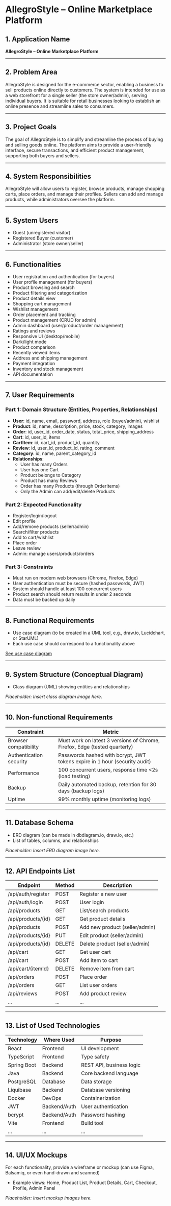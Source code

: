 # AllegroStyle – Online Marketplace Platform

## 1. Application Name

**AllegroStyle – Online Marketplace Platform**

---

## 2. Problem Area

AllegroStyle is designed for the e-commerce sector, enabling a business to sell products online directly to customers. The system is intended for use as a web storefront for a single seller (the store owner/admin), serving individual buyers. It is suitable for retail businesses looking to establish an online presence and streamline sales to consumers.

---

## 3. Project Goals

The goal of AllegroStyle is to simplify and streamline the process of buying and selling goods online. The platform aims to provide a user-friendly interface, secure transactions, and efficient product management, supporting both buyers and sellers.

---

## 4. System Responsibilities

AllegroStyle will allow users to register, browse products, manage shopping carts, place orders, and manage their profiles. Sellers can add and manage products, while administrators oversee the platform.

---

## 5. System Users

- Guest (unregistered visitor)
- Registered Buyer (customer)
- Administrator (store owner/seller)

---

## 6. Functionalities

- User registration and authentication (for buyers)
- User profile management (for buyers)
- Product browsing and search
- Product filtering and categorization
- Product details view
- Shopping cart management
- Wishlist management
- Order placement and tracking
- Product management (CRUD for admin)
- Admin dashboard (user/product/order management)
- Ratings and reviews
- Responsive UI (desktop/mobile)
- Dark/light mode
- Product comparison
- Recently viewed items
- Address and shipping management
- Payment integration
- Inventory and stock management
- API documentation

---

## 7. User Requirements

### Part 1: Domain Structure (Entities, Properties, Relationships)

- **User**: id, name, email, password, address, role (buyer/admin), wishlist
- **Product**: id, name, description, price, stock, category, images
- **Order**: id, user_id, order_date, status, total_price, shipping_address
- **Cart**: id, user_id, items
- **CartItem**: id, cart_id, product_id, quantity
- **Review**: id, user_id, product_id, rating, comment
- **Category**: id, name, parent_category_id
- **Relationships**:
  - User has many Orders
  - User has one Cart
  - Product belongs to Category
  - Product has many Reviews
  - Order has many Products (through OrderItems)
  - Only the Admin can add/edit/delete Products

### Part 2: Expected Functionality

- Register/login/logout
- Edit profile
- Add/remove products (seller/admin)
- Search/filter products
- Add to cart/wishlist
- Place order
- Leave review
- Admin: manage users/products/orders

### Part 3: Constraints

- Must run on modern web browsers (Chrome, Firefox, Edge)
- User authentication must be secure (hashed passwords, JWT)
- System should handle at least 100 concurrent users
- Product search should return results in under 2 seconds
- Data must be backed up daily

---

## 8. Functional Requirements

- Use case diagram (to be created in a UML tool, e.g., draw.io, Lucidchart, or StarUML)
- Each use case should correspond to a functionality above

[See use case diagram](./AllegroLikeUseCase.png)

---

## 9. System Structure (Conceptual Diagram)

- Class diagram (UML) showing entities and relationships

_Placeholder: Insert class diagram image here._

---

## 10. Non-functional Requirements

| Constraint              | Metric                                                                     |
| ----------------------- | -------------------------------------------------------------------------- |
| Browser compatibility   | Must work on latest 3 versions of Chrome, Firefox, Edge (tested quarterly) |
| Authentication security | Passwords hashed with bcrypt, JWT tokens expire in 1 hour (security audit) |
| Performance             | 100 concurrent users, response time <2s (load testing)                     |
| Backup                  | Daily automated backup, retention for 30 days (backup logs)                |
| Uptime                  | 99% monthly uptime (monitoring logs)                                       |

---

## 11. Database Schema

- ERD diagram (can be made in dbdiagram.io, draw.io, etc.)
- List of tables, columns, and relationships

_Placeholder: Insert ERD diagram image here._

---

## 12. API Endpoints List

| Endpoint           | Method | Description                    |
| ------------------ | ------ | ------------------------------ |
| /api/auth/register | POST   | Register a new user            |
| /api/auth/login    | POST   | User login                     |
| /api/products      | GET    | List/search products           |
| /api/products/{id} | GET    | Get product details            |
| /api/products      | POST   | Add new product (seller/admin) |
| /api/products/{id} | PUT    | Edit product (seller/admin)    |
| /api/products/{id} | DELETE | Delete product (seller/admin)  |
| /api/cart          | GET    | Get user cart                  |
| /api/cart          | POST   | Add item to cart               |
| /api/cart/{itemId} | DELETE | Remove item from cart          |
| /api/orders        | POST   | Place order                    |
| /api/orders        | GET    | List user orders               |
| /api/reviews       | POST   | Add product review             |
| ...                | ...    | ...                            |

---

## 13. List of Used Technologies

| Technology  | Where Used   | Purpose                  |
| ----------- | ------------ | ------------------------ |
| React       | Frontend     | UI development           |
| TypeScript  | Frontend     | Type safety              |
| Spring Boot | Backend      | REST API, business logic |
| Java        | Backend      | Core backend language    |
| PostgreSQL  | Database     | Data storage             |
| Liquibase   | Backend      | Database versioning      |
| Docker      | DevOps       | Containerization         |
| JWT         | Backend/Auth | User authentication      |
| bcrypt      | Backend/Auth | Password hashing         |
| Vite        | Frontend     | Build tool               |
| ...         | ...          | ...                      |

---

## 14. UI/UX Mockups

For each functionality, provide a wireframe or mockup (can use Figma, Balsamiq, or even hand-drawn and scanned)

- Example views: Home, Product List, Product Details, Cart, Checkout, Profile, Admin Panel

_Placeholder: Insert mockup images here._
